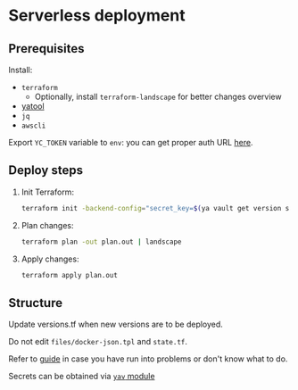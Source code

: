 # Serverless deployment

## Prerequisites
Install:
* `terraform`
  * Optionally, install `terraform-landscape` for better changes overview
* [yatool](https://wiki.yandex-team.ru/yatool/)
* `jq`
* `awscli`

Export `YC_TOKEN` variable to `env`: you can get proper auth URL [here](https://oauth.yandex.ru/authorize?response_type=token&client_id=1a6990aa636648e9b2ef855fa7bec2fb).

## Deploy steps
1. Init Terraform:
    ```sh
    terraform init -backend-config="secret_key=$(ya vault get version sec-01cwa619wea9r9ya23g61jdm8q -o secret_key)" 
    ```
2. Plan changes:
    ```sh
    terraform plan -out plan.out | landscape
    ```
3. Apply changes:
    ```sh
    terraform apply plan.out
    ```

## Structure

Update versions.tf when new versions are to be deployed.

Do not edit `files/docker-json.tpl` and `state.tf`.

Refer to [guide](https://wiki.yandex-team.ru/users/zverre/Rukovodstvo-po-vykatke-i-obsluzhivaniju-Jaeger/) in case you have run into problems or don't know what to do.

Secrets can be obtained via [`yav` module](../../modules/yav)
